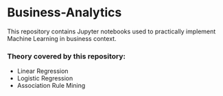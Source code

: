 # Business-Analytics
This repository contains Jupyter notebooks used to practically implement Machine Learning in business context. 
### Theory covered by this repository:
- Linear Regression
- Logistic Regression
- Association Rule Mining
